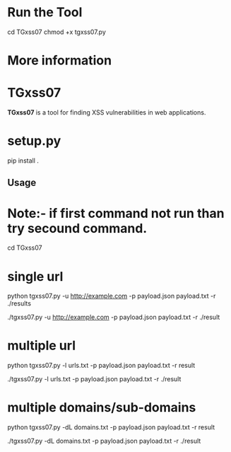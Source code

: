
# Run the Tool

cd TGxss07
chmod +x tgxss07.py

# More information 

# TGxss07

**TGxss07** is a tool for finding XSS vulnerabilities in web applications.

# setup.py

pip install .

## Usage

# Note:- if first command not run than try secound command.

cd TGxss07

# single url

python tgxss07.py -u http://example.com -p payload.json payload.txt -r ./results

./tgxss07.py -u http://example.com -p payload.json payload.txt  -r ./result

# multiple url

python tgxss07.py -l urls.txt -p payload.json payload.txt -r result

./tgxss07.py -l urls.txt -p payload.json payload.txt  -r ./result

# multiple domains/sub-domains 

python tgxss07.py -dL domains.txt -p payload.json payload.txt -r result

./tgxss07.py -dL domains.txt -p payload.json payload.txt -r ./result



